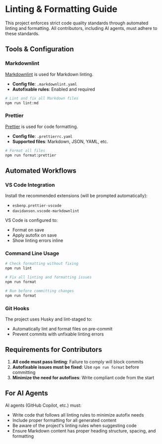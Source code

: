 # Linting & Formatting Guide

This project enforces strict code quality standards through automated linting and formatting. All contributors, including AI agents, must adhere to these standards.

## Tools & Configuration

### Markdownlint

[Markdownlint](https://github.com/DavidAnson/markdownlint) is used for Markdown linting.

- **Config file**: `.markdownlint.yaml`
- **Autofixable rules**: Enabled and required

```bash
# Lint and fix all Markdown files
npm run lint:md
```

### Prettier

[Prettier](https://prettier.io/) is used for code formatting.

- **Config file**: `.prettierrc.yaml`
- **Supported files**: Markdown, JSON, YAML, etc.

```bash
# Format all files
npm run format:prettier
```

## Automated Workflows

### VS Code Integration

Install the recommended extensions (will be prompted automatically):
- `esbenp.prettier-vscode`
- `davidanson.vscode-markdownlint`

VS Code is configured to:
- Format on save
- Apply autofix on save
- Show linting errors inline

### Command Line Usage

```bash
# Check formatting without fixing
npm run lint

# Fix all linting and formatting issues
npm run format

# Run before committing changes
npm run format
```

### Git Hooks

The project uses Husky and lint-staged to:
- Automatically lint and format files on pre-commit
- Prevent commits with unfixable linting errors

## Requirements for Contributors

1. **All code must pass linting**: Failure to comply will block commits
2. **Autofixable issues must be fixed**: Use `npm run format` before committing
3. **Minimize the need for autofixes**: Write compliant code from the start

## For AI Agents

AI agents (GitHub Copilot, etc.) must:
- Write code that follows all linting rules to minimize autofix needs
- Include proper formatting for all generated content
- Be aware of the project's linting rules when suggesting code
- Ensure Markdown content has proper heading structure, spacing, and formatting